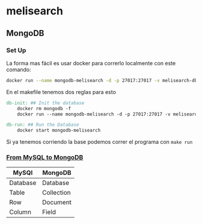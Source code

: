 
# melisearch
## MongoDB
### Set Up
La forma mas fácil es usar docker para correrlo localmente con este comando:
```bash
docker run --name mongodb-melisearch -d -p 27017:27017 -v melisearch-db:/data/db  mongodb/mongodb-community-server
```

En el makefile tenemos dos reglas para esto
```Makefile
db-init: ## Init the database
	docker rm mongodb -f
	docker run --name mongodb-melisearch -d -p 27017:27017 -v melisearch-db:/data/db  mongodb/mongodb-community-server

db-run: ## Run the Database
	docker start mongodb-melisearch
```

Si ya tenemos corriendo la base podemos correr el programa con `make run`

### [From MySQL to MongoDB](https://www.mongodb.com/docs/manual/reference/sql-comparison/)

| MySQl    | MongoDB    |
| -------- | ---------- |
| Database | Database   |
| Table    | Collection |
| Row      | Document   |
| Column   | Field      |

